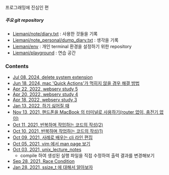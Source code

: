 프로그래밍에 진심인 편

##### 주요 git repository
- [Liemani/note/diary.txt](https://github.com/Liemani/note/blob/main/diary.txt) : 사용한 것들을 기록
- [Liemani/note_personal/dump_diary.txt](https://github.com/Liemani/note_personal/blob/main/dump_diary.txt) : 생각을 기록
- [Liemani/env](https://github.com/Liemani/env) : 개인 terminal 환경을 설정하기 위한 repository
- [Liemani/playground](https://github.com/Liemani/playground) : 연습 공간

### Contents
- [Jul 08, 2024, delete system extension](article/20240708)
- [Jun 18, 2024, mac 'Quick Actions'가 먹히지 않을 경우 해결 방법](article/20240618)
- [Apr 22, 2022, webserv study 5](til/20220422)
- [Apr 20, 2022, webserv study 4](til/20220420)
- [Apr 18, 2022, webserv study 3](til/20220418)
- [Jan 13, 2022, 하기 싫어질 때](article/20220113)
- [Nov 13, 2021, 핸드폰을 MacBook 의 터미널로 사용하기(router 없이, 충전기 없이)](article/20211113)
- [Oct 11, 2021, 반복하며 작업하는 코드의 작성(2)](article/20211011)
- [Oct 10, 2021, 반복하며 작업하는 코드의 작성(1)](article/20211010)
- [Oct 09, 2021, 사례로 배우는 cli 라인 편집](article/20211009)
- [Oct 05, 2021, vim 에서 man page 보기](article/20211005)
- [Oct 03, 2021, unix\_lecture\_notes](article/20211003)
	- compile 하여 생성된 실행 파일을 직접 수정하여 출력 결과를 변경해보기
- [Sep 28, 2021, Race Condition](article/20210928)
- [Jan 28, 2021, ssize\_t 에 대해서 알아보자](article/20210128)
